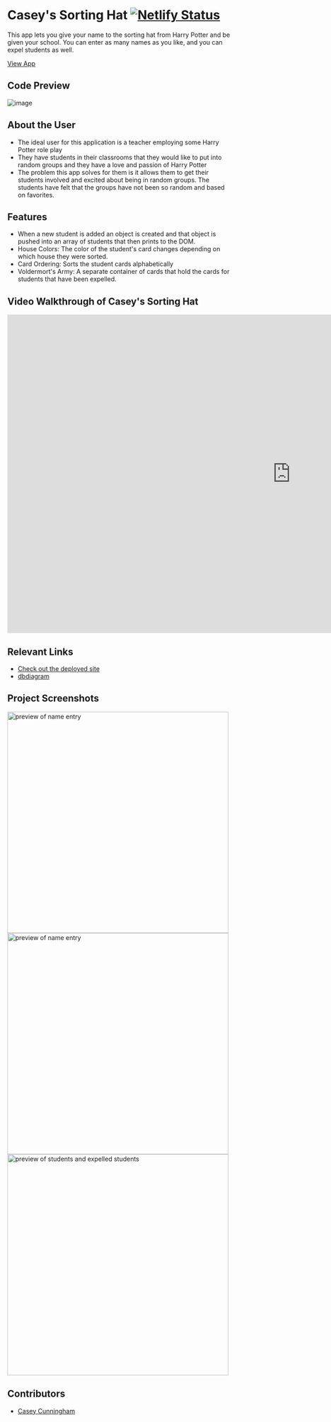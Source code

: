 # Casey's Sorting Hat  [![Netlify Status](https://api.netlify.com/api/v1/badges/da130387-4e0f-4614-8b14-aac098c0039f/deploy-status)](https://app.netlify.com/sites/caseys-sorting-hat/deploys)
<!-- update the netlify badge above with your own badge that you can find at netlify under settings/general#status-badges -->


This app lets you give your name to the sorting hat from Harry Potter and be given your school. You can enter as many names as you like, and you can expel students as well.

[View App](https://caseys-sorting-hat.netlify.app/)

## Code Preview
![image](https://github.com/user-attachments/assets/53135f70-cc2f-41e6-9381-93762565ba11)


## About the User <!-- This is a scaled down user persona -->
- The ideal user for this application is a teacher employing some Harry Potter role play
- They have students in their classrooms that they would like to put into random groups and they have a love and passion of Harry Potter
- The problem this app solves for them is it allows them to get their students involved and excited about being in random groups. The students have felt that the groups have not been so random and based on favorites.

## Features
- When a new student is added an object is created and that object is pushed into an array of students that then prints to the DOM.
- House Colors: The color of the student's card changes depending on which house they were sorted.
- Card Ordering: Sorts the student cards alphabetically
- Voldermort's Army: A separate container of cards that hold the cards for students that have been expelled.

## Video Walkthrough of Casey's Sorting Hat
<iframe width="1280" height="720" src="https://www.youtube.com/embed/lKnnIqDSOVU" title="Sorting Hat Walkthrough" frameborder="0" allow="accelerometer; autoplay; clipboard-write; encrypted-media; gyroscope; picture-in-picture; web-share" referrerpolicy="strict-origin-when-cross-origin" allowfullscreen></iframe>

## Relevant Links
- [Check out the deployed site](https://caseys-sorting-hat.netlify.app/)
- [dbdiagram](https://dbdiagram.io/d/student-66a523a08b4bb5230e83dead)

## Project Screenshots

<img width="500" alt="preview of name entry" src="https://github.com/user-attachments/assets/e81fae28-4ead-4bfe-bddb-1cf092b8f1e1">
<img width="500" alt="preview of name entry" src="https://github.com/user-attachments/assets/0af5a646-5302-40aa-82ec-1f6d48c95cff">
<img width="500" alt="preview of students and expelled students" src="https://github.com/user-attachments/assets/148c68da-e5c2-4066-847c-8c8740720cd4">

## Contributors
- [Casey Cunningham](https://github.com/dinnerdoggy)
